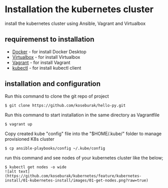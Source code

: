 # Installation the kubernetes cluster

install the kubernetes cluster using Ansible, Vagrant and Virtualbox

## requiremenst to installation

* [Docker](https://docs.docker.com/install/) - for install Docker Desktop
* [Virtualbox](https://www.virtualbox.org/wiki/Downloads) - for install Virtualbox
* [Vagrant](https://www.vagrantup.com/docs/installation/) - for install Vagrant
* [kubectl](https://kubernetes.io/docs/tasks/tools/install-kubectl/) - for install kubectl client

## installation and configuration

Run this command to clone the git repo of project
```
$ git clone https://github.com/koseburak/hello-py.git
```

Run this command to start installation in the same directory as Vagrantfile
```
$ vagrant up
```

Copy created kube "config" file into the "$HOME/.kube/" folder to manage provisioned K8s cluster
 ```
$ cp ansible-playbooks/config ~/.kube/config
```

run this command and see nodes of your kubernetes cluster like the below;
```
$ kubectl get nodes -o wide
![alt text](https://github.com/koseburak/kubernetes/feature/kubernetes-install/01-kubernetes-install/images/01-get-nodes.png?raw=true)
```
